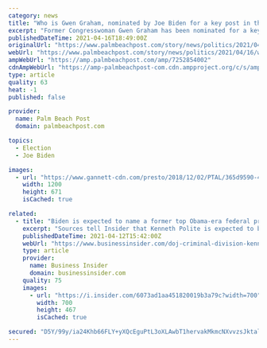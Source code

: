 ```yaml
---
category: news
title: "Who is Gwen Graham, nominated by Joe Biden for a key post in the U.S. Department of Education?"
excerpt: "Former Congresswoman Gwen Graham has been nominated for a key advisory post in the U.S. Department of Education. But who is she?"
publishedDateTime: 2021-04-16T18:49:00Z
originalUrl: "https://www.palmbeachpost.com/story/news/politics/2021/04/16/who-is-gwen-graham-nominated-assistant-education-department-secretary/7252854002/"
webUrl: "https://www.palmbeachpost.com/story/news/politics/2021/04/16/who-is-gwen-graham-nominated-assistant-education-department-secretary/7252854002/"
ampWebUrl: "https://amp.palmbeachpost.com/amp/7252854002"
cdnAmpWebUrl: "https://amp-palmbeachpost-com.cdn.ampproject.org/c/s/amp.palmbeachpost.com/amp/7252854002"
type: article
quality: 63
heat: -1
published: false

provider:
  name: Palm Beach Post
  domain: palmbeachpost.com

topics:
  - Election
  - Joe Biden

images:
  - url: "https://www.gannett-cdn.com/presto/2018/12/02/PTAL/365d9590-4e7b-486b-9c17-54e171f3e826-Graham_Headshot.jpg?auto=webp&crop=1999,1118,x0,y0&format=pjpg&width=1200"
    width: 1200
    height: 671
    isCached: true

related:
  - title: "Biden is expected to name a former top Obama-era federal prosecutor to lead the Justice Department's criminal division, sources say"
    excerpt: "Sources tell Insider that Kenneth Polite is expected to be Biden's pick to run the Justice Department office responsible for federal criminal probes."
    publishedDateTime: 2021-04-12T15:42:00Z
    webUrl: "https://www.businessinsider.com/doj-criminal-division-kenneth-polite-biden-nominee-justice-department-2021-4"
    type: article
    provider:
      name: Business Insider
      domain: businessinsider.com
    quality: 75
    images:
      - url: "https://i.insider.com/6073ad1aa451820019b3a79c?width=700"
        width: 700
        height: 467
        isCached: true

secured: "D5Y/99y/ia24Khb66FLY+yXQcEguPtL3oXLAwbT1hervakMkmcNXvvzsJktal3RU3GEBxMCO2Pj+JOzvUBYdZt3iZFFVSaomeWRBn76ayL3uOUhqqqahto+SXJ6aXpHpbA3KdHSsM/zxPs5daSwZAi+r4JUmJALFsjlhUyQMPsRb13AFYoJrZAsR7TQ6lT0DSyiAmYVHeo9KgphHpNlgdraNxnP2yfjjSOXYVXR3031+1u5Gm8BfZVNcFgtcqh+BHl6aq2phn6khh7HUzAh1KCeX0h/sNjPy+HnUlerzBmThNx5oA7kDQs5l5MRJ1ggcKsg6Y3Zbrls9FBViX1PoC0ai2diGrI3IwV0eWg+5bzA=;oJkPkukMX/m6U/6ehQshkg=="
---
```


